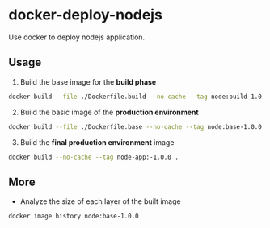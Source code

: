 # docker-deploy-nodejs

Use docker to deploy nodejs application.

## Usage

1. Build the base image for the **build phase**

```sh
docker build --file ./Dockerfile.build --no-cache --tag node:build-1.0.0 .
```

2. Build the basic image of the **production environment**

```sh
docker build --file ./Dockerfile.base --no-cache --tag node:base-1.0.0 .
```

3. Build the **final production environment** image

```sh
docker build --no-cache --tag node-app:-1.0.0 .
```

## More

- Analyze the size of each layer of the built image

```sh
docker image history node:base-1.0.0
```

